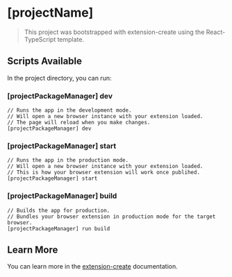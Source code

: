 # [projectName]

> This project was bootstrapped with extension-create using the React-TypeScript template.

## Scripts Available

In the project directory, you can run:

### [projectPackageManager] dev

```
// Runs the app in the development mode.
// Will open a new browser instance with your extension loaded.
// The page will reload when you make changes.
[projectPackageManager] dev
```

### [projectPackageManager] start

```
// Runs the app in the production mode.
// Will open a new browser instance with your extension loaded.
// This is how your browser extension will work once publihed.
[projectPackageManager] start
```

### [projectPackageManager] build

```
// Builds the app for production.
// Bundles your browser extension in production mode for the target browser.
[projectPackageManager] run build
```

## Learn More

You can learn more in the [extension-create](https://docs.extension-create.com) documentation.
